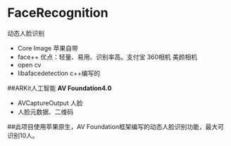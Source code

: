 # FaceRecognition
动态人脸识别

- Core Image 苹果自带
- face++ 优点：轻量、易用、识别率高。支付宝 360相机 美颜相机
- open cv
- libafacedetection c++编写的

##ARKit人工智能
**AV Foundation4.0**
- AVCaptureOutput 人脸
- 人脸元数据、二维码

##此项目使用苹果原生，AV Foundation框架编写的动态人脸识别功能，最大可识别10人。
